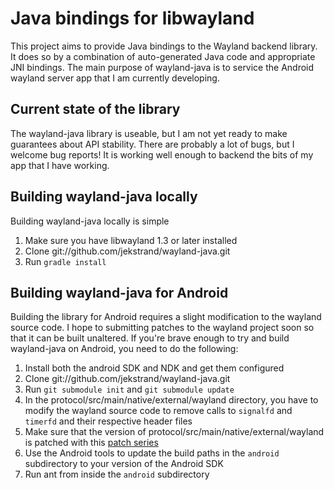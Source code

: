 # Java bindings for libwayland

This project aims to provide Java bindings to the Wayland backend library.
It does so by a combination of auto-generated Java code and appropriate JNI
bindings.  The main purpose of wayland-java is to service the Android
wayland server app that I am currently developing.

## Current state of the library

The wayland-java library is useable, but I am not yet ready to make guarantees
about API stability.  There are probably a lot of bugs, but I welcome bug
reports! It is working well enough to backend the bits of my app that I have
working.

## Building wayland-java locally

Building wayland-java locally is simple

1. Make sure you have libwayland 1.3 or later installed
2. Clone git://github.com/jekstrand/wayland-java.git
3. Run `gradle install`

## Building wayland-java for Android

Building the library for Android requires a slight modification to the wayland
source code.  I hope to submitting patches to the wayland project soon so that
it can be built unaltered. If you're brave enough to try and build wayland-java
on Android, you need to do the following:

1. Install both the android SDK and NDK and get them configured
2. Clone git://github.com/jekstrand/wayland-java.git
3. Run `git submodule init` and `git submodule update`
4. In the protocol/src/main/native/external/wayland directory, you have to modify the wayland source
   code to remove calls to `signalfd` and `timerfd` and their respective header
   files
5. Make sure that the version of protocol/src/main/native/external/wayland is patched with this
   [patch series][1]
6. Use the Android tools to update the build paths in the `android`
   subdirectory to your version of the Android SDK
7. Run ant from inside the `android` subdirectory

[1]: http://lists.freedesktop.org/archives/wayland-devel/2013-February/007473.html

